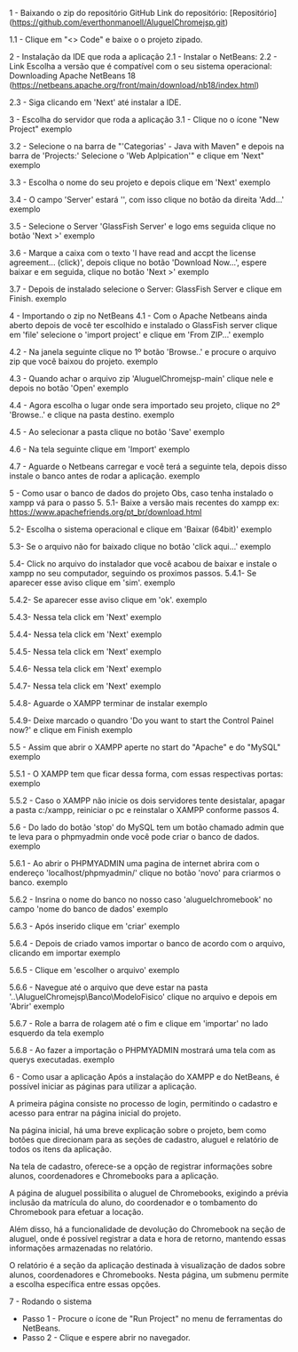 1 - Baixando o zip do repositório GitHub
Link do repositório: [Repositório] (https://github.com/everthonmanoell/AluguelChromejsp.git)

1.1 - Clique em "<> Code" e baixe o o projeto zipado.




2 - Instalação da IDE que roda a aplicação
2.1 - Instalar o NetBeans:
2.2 - Link Escolha a versão que é compatível com o seu sistema operacional: Downloading Apache NetBeans 18
(https://netbeans.apache.org/front/main/download/nb18/index.html)

2.3 - Siga clicando em 'Next' até instalar a IDE.




3 - Escolha do servidor que roda a aplicação
3.1 - Clique no o ícone "New Project"
exemplo

3.2 - Selecione o na barra de "'Categorias' - Java with Maven" e depois na barra de 'Projects:' Selecione o 'Web Aplpication'" e clique em 'Next"
exemplo

3.3 - Escolha o nome do seu projeto e depois clique em 'Next'
exemplo

3.4 - O campo 'Server' estará '', com isso clique no botão da direita 'Add...'
exemplo

3.5 - Selecione o Server 'GlassFish Server' e logo ems seguida clique no botão 'Next >'
exemplo

3.6 - Marque a caixa com o texto 'I have read and accpt the license agreement... (click)', depois clique no botão 'Download Now...', espere baixar e em seguida, clique no botão 'Next >'
exemplo

3.7 - Depois de instalado selecione o Server: GlassFish Server e clique em Finish.
exemplo



4 - Importando o zip no NetBeans
4.1 - Com o Apache Netbeans ainda aberto depois de você ter escolhido e instalado o GlassFish server clique em 'file' selecione o 'import project' e clique em 'From ZIP...'
exemplo

4.2 - Na janela seguinte clique no 1º botão 'Browse..' e procure o arquivo zip que você baixou do projeto.
exemplo

4.3 - Quando achar o arquivo zip 'AluguelChromejsp-main' clique nele e depois no botão 'Open'
exemplo

4.4 - Agora escolha o lugar onde sera importado seu projeto, clique no 2º 'Browse..' e clique na pasta destino.
exemplo

4.5 - Ao selecionar a pasta clique no botão 'Save'
exemplo

4.6 - Na tela seguinte clique em 'Import'
exemplo

4.7 - Aguarde o Netbeans carregar e você terá a seguinte tela, depois disso instale o banco antes de rodar a aplicação.
exemplo





5 - Como usar o banco de dados do projeto
Obs, caso tenha instalado o xampp vá para o passo 5.
5.1- Baixe a versão mais recentes do xampp ex:
https://www.apachefriends.org/pt_br/download.html

5.2- Escolha o sistema operacional e clique em 'Baixar (64bit)'
exemplo

5.3- Se o arquivo não for baixado clique no botão 'click aqui...'
exemplo


5.4- Click no arquivo do instalador que você acabou de baixar e instale o xampp no seu computador, seguindo os proximos passos.
5.4.1- Se aparecer esse aviso clique em 'sim'.
exemplo


5.4.2- Se aparecer esse aviso clique em 'ok'.
exemplo


5.4.3- Nessa tela click em 'Next'
exemplo


5.4.4- Nessa tela click em 'Next'
exemplo


5.4.5- Nessa tela click em 'Next'
exemplo


5.4.6- Nessa tela click em 'Next'
exemplo


5.4.7- Nessa tela click em 'Next'
exemplo


5.4.8- Aguarde o XAMPP terminar de instalar
exemplo


5.4.9- Deixe marcado o quandro 'Do you want to start the Control Painel now?' e clique em Finish
exemplo


5.5 - Assim que abrir o XAMPP aperte no start do "Apache" e do "MySQL"
exemplo


5.5.1 - O XAMPP tem que ficar dessa forma, com essas respectivas portas:
exemplo


5.5.2 - Caso o XAMPP não inicie os dois servidores tente desistalar, apagar a pasta c:/xampp, reiniciar o pc e reinstalar o XAMPP conforme passos 4.

5.6 - Do lado do botão 'stop' do MySQL tem um botão chamado admin que te leva para o phpmyadmin onde você pode criar o banco de dados.
exemplo


5.6.1 - Ao abrir o PHPMYADMIN uma pagina de internet abrira com o endereço 'localhost/phpmyadmin/' clique no botão 'novo' para criarmos o banco.
exemplo


5.6.2 - Insrina o nome do banco no nosso caso 'aluguelchromebook' no campo 'nome do banco de dados'
exemplo


5.6.3 - Após inserido clique em 'criar'
exemplo


5.6.4 - Depois de criado vamos importar o banco de acordo com o arquivo, clicando em importar
exemplo


5.6.5 - Clique em 'escolher o arquivo'
exemplo


5.6.6 - Navegue até o arquivo que deve estar na pasta '..\AluguelChromejsp\Banco\ModeloFisico' clique no arquivo e depois em 'Abrir'
exemplo


5.6.7 - Role a barra de rolagem até o fim e clique em 'importar' no lado esquerdo da tela
exemplo


5.6.8 - Ao fazer a importação o PHPMYADMIN mostrará uma tela com as querys executadas.
exemplo





6 - Como usar a aplicação
Após a instalação do XAMPP e do NetBeans, é possível iniciar as páginas para utilizar a aplicação.

A primeira página consiste no processo de login, permitindo o cadastro e acesso para entrar na página inicial do projeto.

Na página inicial, há uma breve explicação sobre o projeto, bem como botões que direcionam para as seções de cadastro, aluguel e relatório de todos os itens da aplicação.

Na tela de cadastro, oferece-se a opção de registrar informações sobre alunos, coordenadores e Chromebooks para a aplicação.

A página de aluguel possibilita o aluguel de Chromebooks, exigindo a prévia inclusão da matrícula do aluno, do coordenador e o tombamento do Chromebook para efetuar a locação.

Além disso, há a funcionalidade de devolução do Chromebook na seção de aluguel, onde é possível registrar a data e hora de retorno, mantendo essas informações armazenadas no relatório.

O relatório é a seção da aplicação destinada à visualização de dados sobre alunos, coordenadores e Chromebooks. Nesta página, um submenu permite a escolha específica entre essas opções.

7 - Rodando o sistema
 - Passo 1 - Procure o ícone de "Run Project" no menu de ferramentas do NetBeans.
 - Passo 2 - Clique e espere abrir no navegador.
